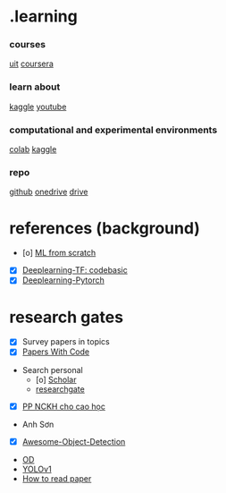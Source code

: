 # .learning
### courses
[uit](https://courses.uit.edu.vn/)
[coursera](https://www.coursera.org/my-learning?myLearningTab=COMPLETED)
### learn about 
[kaggle](https://www.kaggle.com/learn)
[youtube](https://www.youtube.com/@QuanHoangNgoc-yu9uo/featured)
### computational and experimental environments
[colab](https://colab.research.google.com/)
[kaggle](https://www.kaggle.com/work/code)
### repo
[github](https://github.com/QuanHoangNgoc)
[onedrive](https://uithcm-my.sharepoint.com/personal/22521178_ms_uit_edu_vn/_layouts/15/onedrive.aspx?login_hint=22521178%40ms%2Euit%2Eedu%2Evn&view=0)
[drive](https://drive.google.com/drive/u/0/home)

# references (background) 
- [o] [ML from scratch](https://www.youtube.com/watch?v=ngLyX54e1LU&list=PLqnslRFeH2Upcrywf-u2etjdxxkL8nl7E)
- [x] [Deeplearning-TF: codebasic](https://www.youtube.com/playlist?list=PLeo1K3hjS3uu7CxAacxVndI4bE_o3BDtO)
- [x] [Deeplearning-Pytorch](https://d2l.ai/chapter_introduction/index.html)

# research gates 
- [x] Survey papers in topics
- [x] [Papers With Code](https://paperswithcode.com/)
- Search personal
  - [o] [Scholar](https://scholar.google.com.vn/)
  - [researchgate](https://github.com/QuanHoangNgoc/CS2205.CH1501/blob/main/README.md)
- [x] [PP NCKH cho cao học](https://github.com/QuanHoangNgoc/CS2205.CH1501)
- Anh Sơn 
- [x] [Awesome-Object-Detection](https://github.com/daicoolb/Awesome-Object-Detections)
- [OD](https://github.com/amusi/awesome-object-detection)
- [YOLOv1](https://arxiv.org/abs/1506.02640)
- [How to read paper](http://ccr.sigcomm.org/online/files/p83-keshavA.pdf)
